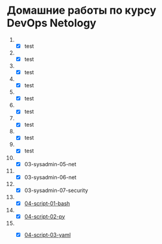 # Домашние работы по курсу DevOps Netology
1. - [x] test  
2. - [x] test
3. - [x] test
4. - [x] test
5. - [x] test
6. - [x] test
7. - [x] test
8. - [x] test
9. - [x] test
10. - [x] 03-sysadmin-05-net
11. - [x] 03-sysadmin-06-net
12. - [x] 03-sysadmin-07-security
13. - [x] [04-script-01-bash](https://github.com/Ecriptor/devops-netology/tree/master/homework/04-script-01-bash)
14. - [x] [04-script-02-py](https://github.com/Ecriptor/devops-netology/tree/master/homework/04-script-02-py)
15. - [x] [04-script-03-yaml](https://github.com/Ecriptor/devops-netology/tree/master/homework/04-script-03-yaml)

